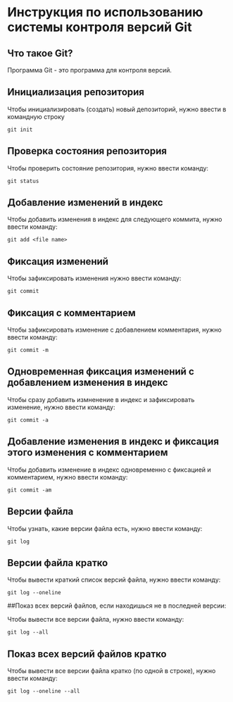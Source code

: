 # **Инструкция по использованию системы контроля версий Git**

## Что такое Git?

Программа Git - это программа для контроля версий.

## Инициализация репозитория

Чтобы инициализировать (создать) новый депозиторий, нужно ввести в командную строку

    git init

## Проверка состояния репозитория

Чтобы проверить состояние репозитория, нужно ввести команду:

    git status

## Добавление изменений в индекс

Чтобы добавить изменения в индекс для следующего коммита, нужно ввести команду:

    git add <file name>

## Фиксация изменений

Чтобы зафиксировать изменения нужно ввести команду:

    git commit

## Фиксация с комментарием

Чтобы зафиксировать изменение с добавлением комментария, нужно ввести команду:

    git commit -m

## Одновременная фиксация изменений с добавлением изменения в индекс

Чтобы сразу добавить измненение в индекс и зафиксировать изменение, нужно ввести команду:

    git commit -a

## Добавление изменения в индекс и фиксация этого изменения с комментарием

Чтобы добавить изменение в индекс одновременно с фиксацией и комментарием, нужно ввести команду:

    git commit -am

## Версии файла

Чтобы узнать, какие версии файла есть, нужно ввести команду:

    git log

## Версии файла кратко

Чтобы вывести краткий список версий файла, нужно ввести команду:

    git log --oneline

##Показ всех версий файлов, если находишься не в последней версии:

Чтобы вывести все версии файла, нужно ввести команду:

    git log --all

## Показ всех версий файлов кратко

Чтобы вывести все версии файла кратко (по одной в строке), нужно ввести команду:

    git log --oneline --all
    



